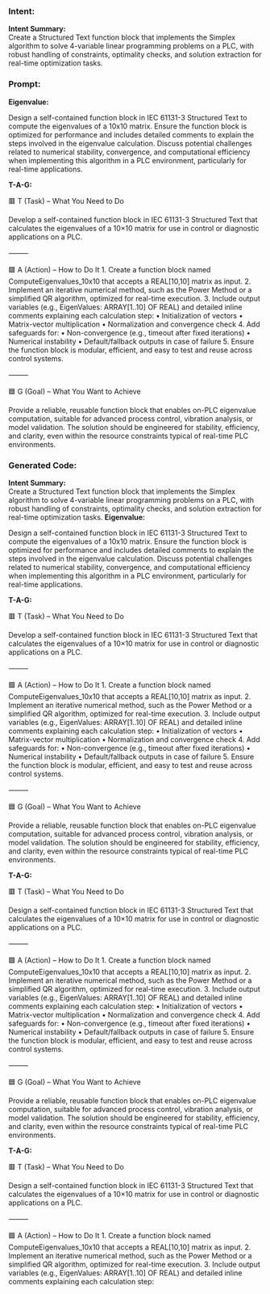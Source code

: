 ### Intent:
**Intent Summary:**  
Create a Structured Text function block that implements the Simplex algorithm to solve 4-variable linear programming problems on a PLC, with robust handling of constraints, optimality checks, and solution extraction for real-time optimization tasks.

### Prompt:
**Eigenvalue:**

Design a self-contained function block in IEC 61131-3 Structured Text to compute the eigenvalues of a 10x10 matrix. Ensure the function block is optimized for performance and includes detailed comments to explain the steps involved in the eigenvalue calculation. Discuss potential challenges related to numerical stability, convergence, and computational efficiency when implementing this algorithm in a PLC environment, particularly for real-time applications.

**T-A-G:**

🟥 T (Task) – What You Need to Do

Develop a self-contained function block in IEC 61131-3 Structured Text that calculates the eigenvalues of a 10×10 matrix for use in control or diagnostic applications on a PLC.

⸻

🟩 A (Action) – How to Do It
	1.	Create a function block named ComputeEigenvalues_10x10 that accepts a REAL[10,10] matrix as input.
	2.	Implement an iterative numerical method, such as the Power Method or a simplified QR algorithm, optimized for real-time execution.
	3.	Include output variables (e.g., EigenValues: ARRAY[1..10] OF REAL) and detailed inline comments explaining each calculation step:
	•	Initialization of vectors
	•	Matrix-vector multiplication
	•	Normalization and convergence check
	4.	Add safeguards for:
	•	Non-convergence (e.g., timeout after fixed iterations)
	•	Numerical instability
	•	Default/fallback outputs in case of failure
	5.	Ensure the function block is modular, efficient, and easy to test and reuse across control systems.

⸻

🟦 G (Goal) – What You Want to Achieve

Provide a reliable, reusable function block that enables on-PLC eigenvalue computation, suitable for advanced process control, vibration analysis, or model validation. The solution should be engineered for stability, efficiency, and clarity, even within the resource constraints typical of real-time PLC environments.

### Generated Code:
**Intent Summary:**  
Create a Structured Text function block that implements the Simplex algorithm to solve 4-variable linear programming problems on a PLC, with robust handling of constraints, optimality checks, and solution extraction for real-time optimization tasks.
**Eigenvalue:**

Design a self-contained function block in IEC 61131-3 Structured Text to compute the eigenvalues of a 10x10 matrix. Ensure the function block is optimized for performance and includes detailed comments to explain the steps involved in the eigenvalue calculation. Discuss potential challenges related to numerical stability, convergence, and computational efficiency when implementing this algorithm in a PLC environment, particularly for real-time applications.

**T-A-G:**

🟥 T (Task) – What You Need to Do

Develop a self-contained function block in IEC 61131-3 Structured Text that calculates the eigenvalues of a 10×10 matrix for use in control or diagnostic applications on a PLC.

⸻

🟩 A (Action) – How to Do It
	1.	Create a function block named ComputeEigenvalues_10x10 that accepts a REAL[10,10] matrix as input.
	2.	Implement an iterative numerical method, such as the Power Method or a simplified QR algorithm, optimized for real-time execution.
	3.	Include output variables (e.g., EigenValues: ARRAY[1..10] OF REAL) and detailed inline comments explaining each calculation step:
	•	Initialization of vectors
	•	Matrix-vector multiplication
	•	Normalization and convergence check
	4.	Add safeguards for:
	•	Non-convergence (e.g., timeout after fixed iterations)
	•	Numerical instability
	•	Default/fallback outputs in case of failure
	5.	Ensure the function block is modular, efficient, and easy to test and reuse across control systems.

⸻

🟦 G (Goal) – What You Want to Achieve

Provide a reliable, reusable function block that enables on-PLC eigenvalue computation, suitable for advanced process control, vibration analysis, or model validation. The solution should be engineered for stability, efficiency, and clarity, even within the resource constraints typical of real-time PLC environments.

**T-A-G:**

🟥 T (Task) – What You Need to Do

Design a self-contained function block in IEC 61131-3 Structured Text that calculates the eigenvalues of a 10×10 matrix for use in control or diagnostic applications on a PLC.

⸻

🟩 A (Action) – How to Do It
	1.	Create a function block named ComputeEigenvalues_10x10 that accepts a REAL[10,10] matrix as input.
	2.	Implement an iterative numerical method, such as the Power Method or a simplified QR algorithm, optimized for real-time execution.
	3.	Include output variables (e.g., EigenValues: ARRAY[1..10] OF REAL) and detailed inline comments explaining each calculation step:
	•	Initialization of vectors
	•	Matrix-vector multiplication
	•	Normalization and convergence check
	4.	Add safeguards for:
	•	Non-convergence (e.g., timeout after fixed iterations)
	•	Numerical instability
	•	Default/fallback outputs in case of failure
	5.	Ensure the function block is modular, efficient, and easy to test and reuse across control systems.

⸻

🟦 G (Goal) – What You Want to Achieve

Provide a reliable, reusable function block that enables on-PLC eigenvalue computation, suitable for advanced process control, vibration analysis, or model validation. The solution should be engineered for stability, efficiency, and clarity, even within the resource constraints typical of real-time PLC environments.

**T-A-G:**

🟥 T (Task) – What You Need to Do

Design a self-contained function block in IEC 61131-3 Structured Text that calculates the eigenvalues of a 10×10 matrix for use in control or diagnostic applications on a PLC.

⸻

🟩 A (Action) – How to Do It
	1.	Create a function block named ComputeEigenvalues_10x10 that accepts a REAL[10,10] matrix as input.
	2.	Implement an iterative numerical method, such as the Power Method or a simplified QR algorithm, optimized for real-time execution.
	3.	Include output variables (e.g., EigenValues: ARRAY[1..10] OF REAL) and detailed inline comments explaining each calculation step:
